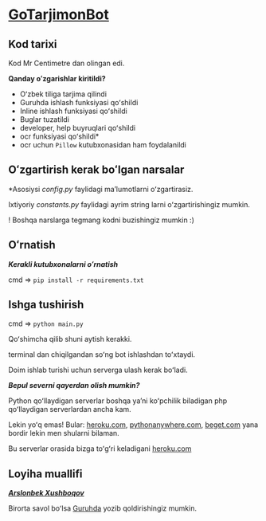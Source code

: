 # [GoTarjimonBot](https://t.me/GoTarjimonBot)

## Kod tarixi
Kod  Mr Centimetre dan olingan edi.

**Qanday oʻzgarishlar kiritildi?**

 - Oʻzbek tiliga tarjima qilindi
 - Guruhda ishlash funksiyasi qoʻshildi
 - Inline ishlash funksiyasi qoʻshildi
 - Buglar tuzatildi
 - developer, help buyruqlari qoʻshildi
 - ocr funksiyasi qoʻshildi*
 - ocr uchun `Pillow` kutubxonasidan ham foydalanildi

## Oʻzgartirish kerak boʻlgan narsalar
*Asosiysi
*config.py* faylidagi maʼlumotlarni oʻzgartirasiz.

Ixtiyoriy
 *constants.py* faylidagi ayrim string larni oʻzgartirishingiz mumkin.
 
! Boshqa narslarga tegmang kodni buzishingiz mumkin :)

## Oʻrnatish
***Kerakli kutubxonalarni oʻrnatish***

cmd => `pip install -r requirements.txt`

## Ishga tushirish
cmd => `python main.py`

Qoʻshimcha qilib shuni aytish kerakki.

terminal dan chiqilgandan soʻng bot ishlashdan toʻxtaydi.

Doim ishlab turishi uchun serverga ulash kerak boʻladi.

***Bepul severni qayerdan olish mumkin?***

Python qoʻllaydigan serverlar boshqa yaʼni koʻpchilik biladigan php qoʻllaydigan serverlardan ancha kam.

Lekin yoʻq emas! Bular: [heroku.com](https://www.heroku.com), [pythonanywhere.com](https://www.pythonanywhere.com), [beget.com](https://www.beget.com) yana bordir lekin men shularni bilaman.

Bu serverlar orasida bizga toʻgʻri keladigani [heroku.com](https://www.heroku.com)

## Loyiha muallifi
[***Arslonbek Xushboqov***](https://t.me/Liderboy)

Birorta savol boʻlsa [Guruhda](https://t.me/Api_Kod_Group) yozib qoldirishingiz mumkin.
 
